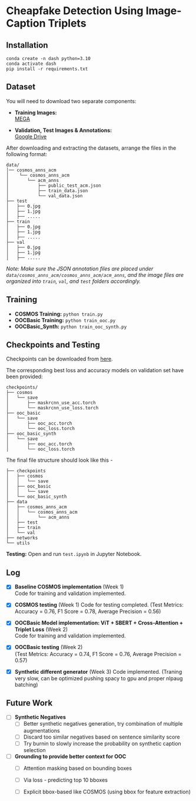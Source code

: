 # Cheapfake Detection Using Image-Caption Triplets

## Installation
```
conda create -n dash python=3.10
conda activate dash
pip install -r requirements.txt
```

## Dataset
You will need to download two separate components:

- **Training Images:**  
  [MEGA](https://mega.nz/file/EDlCkZqS#bOKW4ezrkeuTqL3TJDznYZwYB4FDJyN1tEpqC3nQTRM)

- **Validation, Test Images & Annotations:**  
  [Google Drive](https://drive.google.com/drive/folders/1wDGX9PE0y8bPeepa-tIS_5MHnfncADEc?usp=sharing)

After downloading and extracting the datasets, arrange the files in the following format:

```
data/
│── cosmos_anns_acm
│    └── cosmos_anns_acm
│       └── acm_anns
│           ├── public_test_acm.json
│           ├── train_data.json
│           └── val_data.json
├── test
│   ├── 0.jpg
│   ├── 1.jpg
│   ├── .....
├── train
│   ├── 0.jpg
│   ├── 1.jpg
│   ├── .....
├── val
│   ├── 0.jpg
│   ├── 1.jpg
│   ├── .....
```
*Note: Make sure the JSON annotation files are placed under `data/cosmos_anns_acm/cosmos_anns_acm/acm_anns`, and the image files are organized into `train`, `val`, and `test` folders accordingly.*

## Training
- **COSMOS Training:** `python train.py`
- **OOCBasic Training:** `python train_ooc.py`
- **OOCBasic_Synth:** `python train_ooc_synth.py`
  
## Checkpoints and Testing

Checkpoints can be downloaded from [here](https://drive.google.com/drive/folders/1oWq5Z_B07YoEVzd36vWYsr-u5yOI1-b0?usp=share_link).

The corresponding best loss and accuracy models on validation set have been provided:
```
checkpoints/
├── cosmos
│   └── save
│       ├── maskrcnn_use_acc.torch
│       └── maskrcnn_use_loss.torch
├── ooc_basic
│   └── save
│       ├── ooc_acc.torch
│       └── ooc_loss.torch
├── ooc_basic_synth
│   └── save
│       ├── ooc_acc.torch
│       └── ooc_loss.torch
```

The final file structure should look like this - 
```
├── checkpoints
│   ├── cosmos
│   │   └── save
│   ├── ooc_basic
│   │   └── save
│   └── ooc_basic_synth
├── data
│   ├── cosmos_anns_acm
│   │   └── cosmos_anns_acm
│   │       └── acm_anns
│   ├── test
│   ├── train
│   └── val
├── networks
└── utils
```

**Testing:** Open and run `test.ipynb` in Jupyter Notebook.


## Log
- [x] **Baseline COSMOS implementation** (Week 1)  
  Code for training and validation implemented. 

- [x] **COSMOS testing** (Week 1)
  Code for testing completed. (Test Metrics: Accuracy = 0.76, F1 Score = 0.78, Average Precision = 0.56)

- [x] **OOCBasic Model implementation: ViT + SBERT + Cross-Attention + Triplet Loss** (Week 2)  
    Code for training and validation implemented.

- [x] **OOCBasic testing** (Week 2)  
    (Test Metrics: Accuracy = 0.74, F1 Score = 0.76, Average Precision = 0.57)

- [x] **Synthetic different generator** (Week 3)
  Code implemented. (Traning very slow, can be optimized pushing spacy to gpu and proper nlpaug batching)

## Future Work

- [ ] **Synthetic Negatives**
  - [ ] Better synthetic negatives generation, try combination of multiple augmentations
  - [ ] Discard too similar negatives based on sentence similarity score
  - [ ] Try burnin to slowly increase the probability on synthetic caption selection

- [ ] **Grounding to provide better context for OOC**  
  - [ ] Attention masking based on bounding boxes
  - [ ] Via loss - predicting top 10 bboxes  
  - [ ] Explicit bbox-based like COSMOS (using bbox for feature extraction)  

